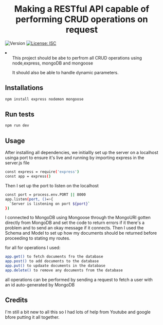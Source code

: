 <h1 align="center">Making a RESTful API capable of performing CRUD operations on request</h1>
<p>
  <img alt="Version" src="https://img.shields.io/badge/version-1.0.0-blue.svg?cacheSeconds=2592000" />
  <a href="#" target="_blank">
    <img alt="License: ISC" src="https://img.shields.io/badge/License-ISC-yellow.svg" />
  </a>
</p>
<p>
  <li>
    <ul>This project should be abe to perfrom all CRUD operations using node,express, mongoDB and mongoose</ul>
    <ul>It should also be able to handle dynamic parameters.</ul>
  </li>
</p>

## Installations

```sh
npm install express nodemon mongoose 
```

## Run tests

```sh
npm run dev
```

## Usage
After installing all dependencies, we initiallly set up the server on a localhost usinga port to ensure it's live and running by importing express in the server.js file
```sh
const express = require('express')
const app = express()
```
Then I set up the port to listen on the localhost
```sh
const port = process.env.PORT || 8000
app.listen(port, ()=>{
  `Server is listening on port ${port}`
})
```
I connected to MongoDB using Mongoose through the MongoURI gotten directly from MongoDB and set the code to return errors if it there's a problem and to send an okay message if it connects.
Then I used the Schema and Model to set up how my documents should be returned before proceeding to stating my routes.

for all for operations I used:
```sh
app.get() to fetch documents fro the database
app.post() to add documents to the database
app.put() to updaate documents in the database
app.delete() to remove any documents from the database
```
all operations can be performed by sending a request to fetch a user with an id auto-generated by MongoDB


## Credits
I'm still a bit new to all this so I had lots of help from Youtube and google bfore putting it all together.










